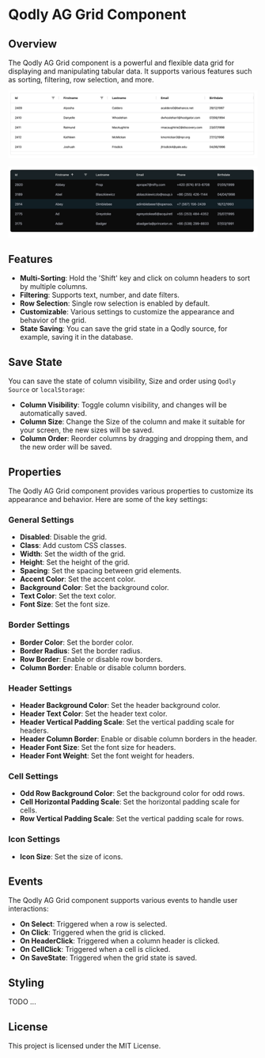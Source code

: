 # Qodly AG Grid Component

## Overview

The Qodly AG Grid component is a powerful and flexible data grid for displaying and manipulating tabular data. It supports various features such as sorting, filtering, row selection, and more.

![dataGrid](public/original.png)

![dataGrid](public/table.png)

## Features

- **Multi-Sorting**: Hold the 'Shift' key and click on column headers to sort by multiple columns.
- **Filtering**: Supports text, number, and date filters.
- **Row Selection**: Single row selection is enabled by default.
- **Customizable**: Various settings to customize the appearance and behavior of the grid.
- **State Saving**: You can save the grid state in a Qodly source, for example, saving it in the database.

## Save State

You can save the state of column visibility, Size and order using `Qodly Source` or `localStorage`:

- **Column Visibility**: Toggle column visibility, and changes will be automatically saved.
- **Column Size**: Change the Size of the column and make it suitable for your screen, the new sizes will be saved.
- **Column Order**: Reorder columns by dragging and dropping them, and the new order will be saved.

## Properties

The Qodly AG Grid component provides various properties to customize its appearance and behavior. Here are some of the key settings:

### General Settings

- **Disabled**: Disable the grid.
- **Class**: Add custom CSS classes.
- **Width**: Set the width of the grid.
- **Height**: Set the height of the grid.
- **Spacing**: Set the spacing between grid elements.
- **Accent Color**: Set the accent color.
- **Background Color**: Set the background color.
- **Text Color**: Set the text color.
- **Font Size**: Set the font size.

### Border Settings

- **Border Color**: Set the border color.
- **Border Radius**: Set the border radius.
- **Row Border**: Enable or disable row borders.
- **Column Border**: Enable or disable column borders.

### Header Settings

- **Header Background Color**: Set the header background color.
- **Header Text Color**: Set the header text color.
- **Header Vertical Padding Scale**: Set the vertical padding scale for headers.
- **Header Column Border**: Enable or disable column borders in the header.
- **Header Font Size**: Set the font size for headers.
- **Header Font Weight**: Set the font weight for headers.

### Cell Settings

- **Odd Row Background Color**: Set the background color for odd rows.
- **Cell Horizontal Padding Scale**: Set the horizontal padding scale for cells.
- **Row Vertical Padding Scale**: Set the vertical padding scale for rows.

### Icon Settings

- **Icon Size**: Set the size of icons.

## Events

The Qodly AG Grid component supports various events to handle user interactions:

- **On Select**: Triggered when a row is selected.
- **On Click**: Triggered when the grid is clicked.
- **On HeaderClick**: Triggered when a column header is clicked.
- **On CellClick**: Triggered when a cell is clicked.
- **On SaveState**: Triggered when the grid state is saved.

## Styling

TODO ...

## License

This project is licensed under the MIT License.

```

```
